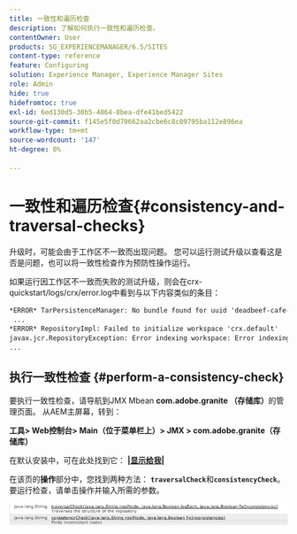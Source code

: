 ```yaml
---
title: 一致性和遍历检查
description: 了解如何执行一致性和遍历检查。
contentOwner: User
products: SG_EXPERIENCEMANAGER/6.5/SITES
content-type: reference
feature: Configuring
solution: Experience Manager, Experience Manager Sites
role: Admin
hide: true
hidefromtoc: true
exl-id: 6ed130d5-30b5-4864-8bea-dfe41bed5422
source-git-commit: f145e5f0d70662aa2cbe6c8c09795ba112e896ea
workflow-type: tm+mt
source-wordcount: '147'
ht-degree: 0%

---
```


# 一致性和遍历检查{#consistency-and-traversal-checks}

升级时，可能会由于工作区不一致而出现问题。 您可以运行测试升级以查看这是否是问题，也可以将一致性检查作为预防性操作运行。

如果运行因工作区不一致而失败的测试升级，则会在crx-quickstart/logs/crx/error.log中看到与以下内容类似的条目：

```xml
*ERROR* TarPersistenceManager: No bundle found for uuid 'deadbeef-cafe-babe-cafe-babecafebabe'
 ...
*ERROR* RepositoryImpl: Failed to initialize workspace 'crx.default'
javax.jcr.RepositoryException: Error indexing workspace: Error indexing workspace: Error indexing workspace
...
```

## 执行一致性检查 {#perform-a-consistency-check}

要执行一致性检查，请导航到JMX Mbean **com.adobe.granite （存储库）**&#x200B;的管理页面。 从AEM主屏幕，转到：

**工具> Web控制台> Main（位于菜单栏上）> JMX > com.adobe.granite（存储库）**

在默认安装中，可在此处找到它： **[|显示给我|](http://localhost:4502/system/console/jmx/com.adobe.granite%3Atype%3DRepository)**

在该页的&#x200B;**操作**&#x200B;部分中，您找到两种方法： **`traversalCheck`**&#x200B;和&#x200B;**`consistencyCheck`**。 要运行检查，请单击操作并输入所需的参数。

![chlimage_1-117](assets/chlimage_1-117.png)

